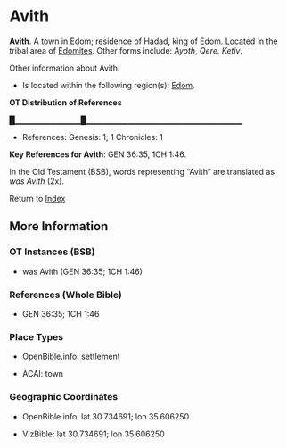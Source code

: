 # Avith
**Avith**. 
A town in Edom; residence of Hadad, king of Edom. 
Located in the tribal area of [Edomites](../../../groups/md/acai/Edom.md). 
Other forms include: 
*Ayoth*, *Qere. Ketiv*. 




Other information about Avith:


* Is located within the following region(s): 
[Edom](Edom.md). 


**OT Distribution of References**

█▁▁▁▁▁▁▁▁▁▁▁█▁▁▁▁▁▁▁▁▁▁▁▁▁▁▁▁▁▁▁▁▁▁▁▁▁▁
* References: Genesis: 1; 1 Chronicles: 1



**Key References for Avith**: 
GEN 36:35, 1CH 1:46. 


In the Old Testament (BSB), words representing “Avith” are translated as 
*was Avith* (2x). 




Return to [Index](00-Index.md)

## More Information

### OT Instances (BSB)

* was Avith (GEN 36:35; 1CH 1:46)



### References (Whole Bible)

* GEN 36:35; 1CH 1:46


### Place Types

* OpenBible.info: settlement

* ACAI: town



### Geographic Coordinates

* OpenBible.info: lat 30.734691; lon 35.606250

* VizBible: lat 30.734691; lon 35.606250




